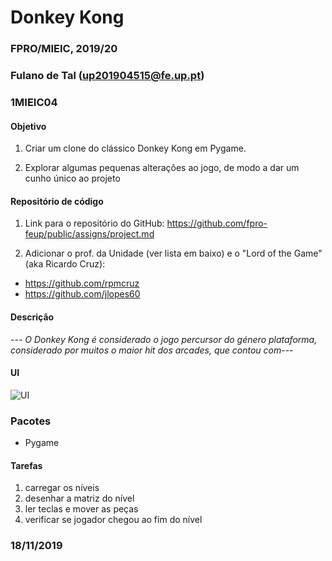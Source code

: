 # Donkey Kong
### FPRO/MIEIC, 2019/20
### Fulano de Tal (up201904515@fe.up.pt)
### 1MIEIC04

#### Objetivo

1. Criar um clone do clássico Donkey Kong em Pygame.

2. Explorar algumas pequenas alterações ao jogo, de modo a dar um cunho único ao projeto 

#### Repositório de código

1) Link para o repositório do GitHub: https://github.com/fpro-feup/public/assigns/project.md

2) Adicionar o prof. da Unidade (ver lista em baixo) e o "Lord of the Game" (aka Ricardo Cruz):

- https://github.com/rpmcruz
- https://github.com/jlopes60

#### Descrição

*--- O Donkey Kong é considerado o jogo percursor do género plataforma, considerado por muitos o maior hit dos arcades, que contou com---*

#### UI

![UI](https://github.com/fpro-feup/public/blob/master/assigns/ui.png)

### Pacotes

- Pygame

#### Tarefas

1. carregar os níveis
1. desenhar a matriz do nível
1. ler teclas e mover as peças
2. verificar se jogador chegou ao fim do nível

### 18/11/2019
